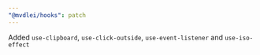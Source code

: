 ```yaml
---
"@mvdlei/hooks": patch
---
```


Added `use-clipboard`, `use-click-outside`, `use-event-listener` and `use-iso-effect`
